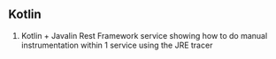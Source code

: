 
## Kotlin
1. Kotlin + Javalin Rest Framework service showing how to do manual instrumentation within 1 service using the JRE tracer